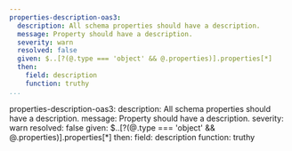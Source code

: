 ```yaml
---
properties-description-oas3:
  description: All schema properties should have a description.
  message: Property should have a description.
  severity: warn
  resolved: false
  given: $..[?(@.type === 'object' && @.properties)].properties[*]
  then:
    field: description
    function: truthy
...
```

properties-description-oas3:
  description: All schema properties should have a description.
  message: Property should have a description.
  severity: warn
  resolved: false
  given: $..[?(@.type === 'object' && @.properties)].properties[*]
  then:
    field: description
    function: truthy